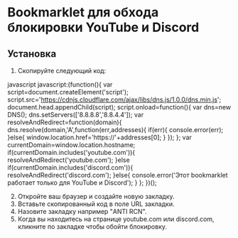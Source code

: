 # Bookmarklet для обхода блокировки YouTube и Discord

## Установка

1. Скопируйте следующий код:

javascript
javascript:(function(){
var script=document.createElement('script');
script.src='https://cdnjs.cloudflare.com/ajax/libs/dns.js/1.0.0/dns.min.js';
document.head.appendChild(script);
script.onload=function(){
var dns=new DNS();
dns.setServers(['8.8.8.8','8.8.4.4']);
var resolveAndRedirect=function(domain){
dns.resolve(domain,'A',function(err,addresses){
if(err){
console.error(err);
}else{
window.location.href='https://'+addresses[0];
}
});
};
var currentDomain=window.location.hostname;
if(currentDomain.includes('youtube.com')){
resolveAndRedirect('youtube.com');
}else if(currentDomain.includes('discord.com')){
resolveAndRedirect('discord.com');
}else{
console.error('Этот bookmarklet работает только для YouTube и Discord');
}
};
})();

2. Откройте ваш браузер и создайте новую закладку.
3. Вставьте скопированный код в поле URL закладки.
4. Назовите закладку например "ANTI RCN".
5. Когда вы находитесь на странице youtube.com или discord.com, кликните по закладке чтобы обойти блокировку.
